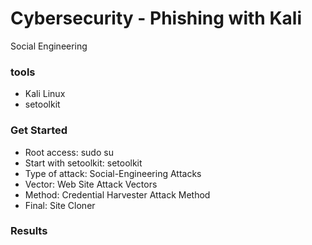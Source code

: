 # Cybersecurity - Phishing with Kali

Social Engineering

### tools

- Kali Linux
- setoolkit

### Get Started

- Root access: sudo su 
- Start with setoolkit: setoolkit
- Type of attack: Social-Engineering Attacks
- Vector: Web Site Attack Vectors
- Method: Credential Harvester Attack Method 
- Final: Site Cloner

### Results
